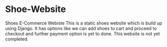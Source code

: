# Shoe-Website
Shoes E-Commerce Webiste
This is a static shoes website which is build up using Django. It has options like we can add shoes to cart and proceed to checkout and further payment option is yet to done.
This website is not yet completed.
